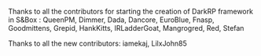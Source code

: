 Thanks to all the contributors for starting the creation of DarkRP framework in S&Box : QueenPM, Dimmer, Dada, Dancore, EuroBlue, Fnasp, Goodmittens, Grepid, HankKitts, IRLadderGoat, Mangrogred, Red, Stefan

Thanks to all the new contributors: iamekaj, LilxJohn85
